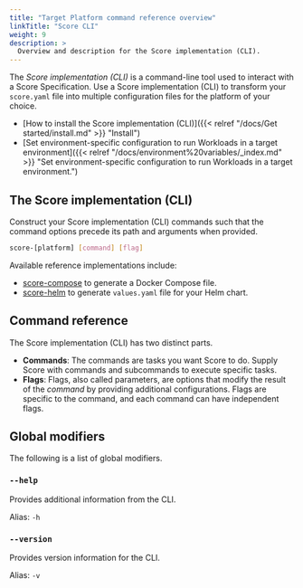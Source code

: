 ```yaml
---
title: "Target Platform command reference overview"
linkTitle: "Score CLI"
weight: 9
description: >
  Overview and description for the Score implementation (CLI).
---
```


The _Score implementation (CLI)_ is a command-line tool used to interact with a Score Specification. Use a Score implementation (CLI) to transform your `score.yaml` file into multiple configuration files for the platform of your choice.

- [How to install the Score implementation (CLI)]({{< relref "/docs/Get started/install.md" >}} "Install")
- [Set environment-specific configuration to run Workloads in a target environment]({{< relref "/docs/environment%20variables/_index.md" >}} "Set environment-specific configuration to run Workloads in a target environment.")

## The Score implementation (CLI)

Construct your Score implementation (CLI) commands such that the command options precede its path and arguments when provided.

```bash
score-[platform] [command] [flag]
```

Available reference implementations include:

- [score-compose](https://github.com/score-spec/score-compose) to generate a Docker Compose file.
- [score-helm](https://github.com/score-spec/score-helm) to generate `values.yaml` file for your Helm chart.

## Command reference

The Score implementation (CLI) has two distinct parts.

- **Commands**: The commands are tasks you want Score to do. Supply Score with commands and subcommands to execute specific tasks.
- **Flags**: Flags, also called parameters, are options that modify the result of the _command_ by providing additional configurations. Flags are specific to the command, and each command can have independent flags.

## Global modifiers

The following is a list of global modifiers.

### `--help`

Provides additional information from the CLI.

Alias: `-h`

### `--version`

Provides version information for the CLI.

Alias: `-v`

<!--

## File defaults

The following are defaults for the Score implementation (CLI).

### `./score.yaml`

The source of the authored Score file location.

### `./override.score.yaml`

The override default file location.

-->

